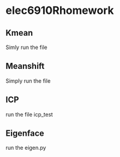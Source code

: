 # elec6910Rhomework
## Kmean 

Simly run the file 

## Meanshift

Simply run the file

## ICP
run the file icp_test

## Eigenface
run the eigen.py 
